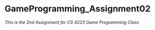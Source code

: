 # GameProgramming_Assignment02
###### This is the 2nd Assignment for CS 4223 Game Programming Class
